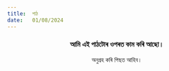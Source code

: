 ```yaml
---
title:  পাঠ
date:   01/08/2024
---
```


### <center>আমি এই পাঠটোৰ ওপৰত কাম কৰি আছো।</center>
<center>অনুগ্ৰহ কৰি পিছত আহিব।</center>